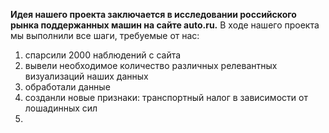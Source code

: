 **Идея нашего проекта заключается в исследовании российского рынка поддержанных машин на сайте auto.ru.**
В ходе нашего проекта мы выполнили все шаги, требуемые от нас:
1) спарсили 2000 наблюдений с сайта
2) вывели необходимое количество различных релевантных визуализаций наших данных
3) обработали данные
4) созданли новые признаки: транспортный налог в зависимости от лошадинных сил
5) 
